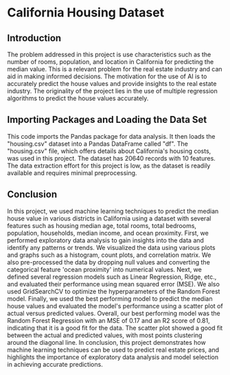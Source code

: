 # California Housing Dataset

## Introduction

<p> The problem addressed in this project is use characteristics such as the number of rooms, population, and location in California for predicting the median value. This is a relevant problem for the real estate industry and can aid in making informed decisions. The motivation for the use of AI is to accurately predict the house values and provide insights to the real estate industry. The originality of the project lies in the use of multiple regression algorithms to predict the house values accurately.</p>

## Importing Packages and Loading the Data Set
<p>This code imports the Pandas package for data analysis. It then loads the "housing.csv" dataset into a Pandas DataFrame called "df". The "housing.csv" file, which offers details about California's housing costs, was used in this project. The dataset has 20640 records with 10 features. The data extraction effort for this project is low, as the dataset is readily available and requires minimal preprocessing. </p>

## Conclusion

<p> In this project, we used machine learning techniques to predict the median house value in various districts in California using a dataset with several features such as housing median age, total rooms,
total bedrooms, population, households, median income, and ocean proximity. First, we performed exploratory data analysis to gain insights into the data and identify any patterns or trends. We
visualized the data using various plots and graphs such as a histogram, count plots, and correlation matrix. We also pre-processed the data by dropping null values and converting the categorical
feature 'ocean proximity' into numerical values.
Next, we defined several regression models such as Linear Regression, Ridge, etc., and evaluated their performance using mean squared error (MSE). We also used GridSearchCV to optimize the
hyperparameters of the Random Forest model. Finally, we used the best performing model to predict the median house values and evaluated the model's performance using a scatter plot of actual
versus predicted values. Overall, our best performing model was the Random Forest Regression with an MSE of 0.17 and an R2 score of 0.81, indicating that it is a good fit for the data. The scatter
plot showed a good fit between the actual and predicted values, with most points clustering around the diagonal line.
In conclusion, this project demonstrates how machine learning techniques can be used to predict real estate prices, and highlights the importance of exploratory data analysis and model selection in
achieving accurate predictions.</p>

